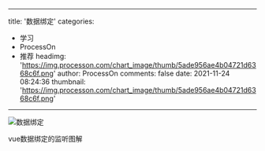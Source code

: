 
---
title: '数据绑定'
categories: 
 - 学习
 - ProcessOn
 - 推荐
headimg: 'https://img.processon.com/chart_image/thumb/5ade956ae4b04721d6368c6f.png'
author: ProcessOn
comments: false
date: 2021-11-24 08:24:36
thumbnail: 'https://img.processon.com/chart_image/thumb/5ade956ae4b04721d6368c6f.png'
---

<div>   
<img class="thumb" alt="数据绑定" src="https://img.processon.com/chart_image/thumb/5ade956ae4b04721d6368c6f.png" referrerpolicy="no-referrer">
<p>vue数据绑定的监听图解</p>  
</div>
            